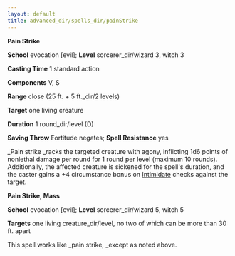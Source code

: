 ```yaml
---
layout: default
title: advanced_dir/spells_dir/painStrike
---
```

 **Pain Strike**

**School** evocation [evil]; **Level** sorcerer_dir/wizard 3, witch 3

**Casting Time** 1 standard action

**Components** V, S

**Range** close (25 ft. + 5 ft._dir/2 levels)

**Target** one living creature

**Duration** 1 round_dir/level (D)

**Saving Throw** Fortitude negates; **Spell Resistance** yes

_Pain strike _racks the targeted creature with agony, inflicting 1d6 points of nonlethal damage per round for 1 round per level (maximum 10 rounds). Additionally, the affected creature is sickened for the spell's duration, and the caster gains a +4 circumstance bonus on [Intimidate](../../../skills_dir/intimidate#_intimidate) checks against the target.

**Pain Strike, Mass**

**School** evocation [evil]; **Level** sorcerer_dir/wizard 5, witch 5

**Targets** one living creature_dir/level, no two of which can be more than 30 ft. apart

This spell works like _pain strike, _except as noted above.

